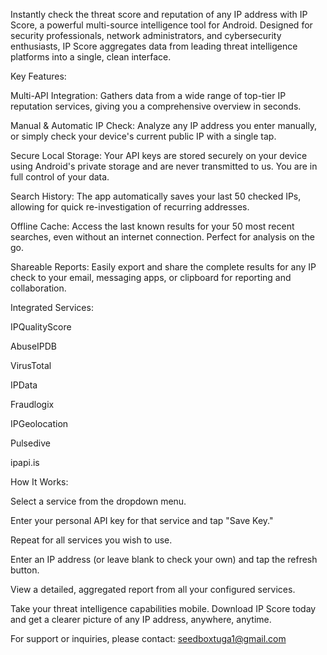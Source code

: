 Instantly check the threat score and reputation of any IP address with IP Score, a powerful multi-source intelligence tool for Android. Designed for security professionals, network administrators, and cybersecurity enthusiasts, IP Score aggregates data from leading threat intelligence platforms into a single, clean interface.

Key Features:

Multi-API Integration: Gathers data from a wide range of top-tier IP reputation services, giving you a comprehensive overview in seconds.

Manual & Automatic IP Check: Analyze any IP address you enter manually, or simply check your device's current public IP with a single tap.

Secure Local Storage: Your API keys are stored securely on your device using Android's private storage and are never transmitted to us. You are in full control of your data.

Search History: The app automatically saves your last 50 checked IPs, allowing for quick re-investigation of recurring addresses.

Offline Cache: Access the last known results for your 50 most recent searches, even without an internet connection. Perfect for analysis on the go.

Shareable Reports: Easily export and share the complete results for any IP check to your email, messaging apps, or clipboard for reporting and collaboration.

Integrated Services:

IPQualityScore

AbuseIPDB

VirusTotal

IPData

Fraudlogix

IPGeolocation

Pulsedive

ipapi.is

How It Works:

Select a service from the dropdown menu.

Enter your personal API key for that service and tap "Save Key."

Repeat for all services you wish to use.

Enter an IP address (or leave blank to check your own) and tap the refresh button.

View a detailed, aggregated report from all your configured services.

Take your threat intelligence capabilities mobile. Download IP Score today and get a clearer picture of any IP address, anywhere, anytime.

For support or inquiries, please contact: seedboxtuga1@gmail.com
